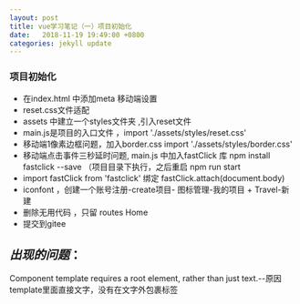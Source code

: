 ```yaml
---
layout: post
title: vue学习笔记（一）项目初始化
date:   2018-11-19 19:49:00 +0800
categories: jekyll update
---
```

### 项目初始化
+ 在index.html 中添加meta 移动端设置
+ reset.css文件适配
+ assets 中建立一个styles文件夹 ,引入reset文件
+ main.js是项目的入口文件 ，import './assets/styles/reset.css'
+ 移动端1像素边框问题，加入border.css  import './assets/styles/border.css'
+ 移动端点击事件三秒延时问题, main.js 中加入fastClick 库  npm install fastclick --save  （项目目录下执行，之后重启 npm run start
+ import fastClick from 'fastclick'
绑定  fastClick.attach(document.body)
+ iconfont  ，创建一个账号注册-create项目- 图标管理-我的项目  +  Travel-新建
+ 删除无用代码 ，只留 routes  Home
+ 提交到gitee



*出现的问题*：
-
Component template requires a root element, rather than just text.--原因 template里面直接文字，没有在文字外包裹标签
